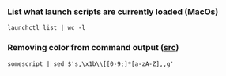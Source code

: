 ### List what launch scripts are currently loaded (MacOs)

`launchctl list | wc -l`

### Removing color from command output ([src](https://stackoverflow.com/questions/17998978/removing-colors-from-output))

`somescript | sed $'s,\x1b\\[[0-9;]*[a-zA-Z],,g'`
